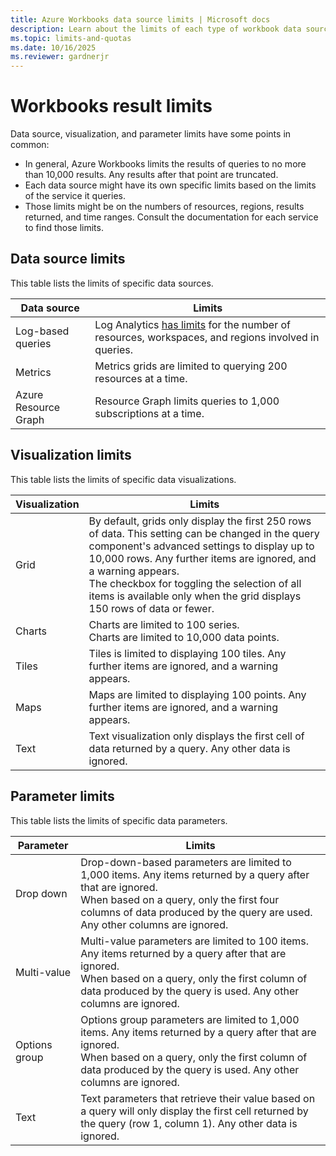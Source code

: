 ```yaml
---
title: Azure Workbooks data source limits | Microsoft docs
description: Learn about the limits of each type of workbook data source.
ms.topic: limits-and-quotas
ms.date: 10/16/2025
ms.reviewer: gardnerjr
---
```


# Workbooks result limits

Data source, visualization, and parameter limits have some points in common:

- In general, Azure Workbooks limits the results of queries to no more than 10,000 results. Any results after that point are truncated.
- Each data source might have its own specific limits based on the limits of the service it queries.
- Those limits might be on the numbers of resources, regions, results returned, and time ranges. Consult the documentation for each service to find those limits.

## Data source limits

This table lists the limits of specific data sources.

|Data source|Limits |
|---------|---------|
|Log-based queries|Log Analytics [has limits](../service-limits.md#log-queries-and-language) for the number of resources, workspaces, and regions involved in queries.|
|Metrics|Metrics grids are limited to querying 200 resources at a time. |
|Azure Resource Graph|Resource Graph limits queries to 1,000 subscriptions at a time.|

## Visualization limits

This table lists the limits of specific data visualizations.

|Visualization|Limits |
|---------|---------|
|Grid|By default, grids only display the first 250 rows of data. This setting can be changed in the query component's advanced settings to display up to 10,000 rows. Any further items are ignored, and a warning appears.<br>The checkbox for toggling the selection of all items is available only when the grid displays 150 rows of data or fewer.|
|Charts|Charts are limited to 100 series.<br>Charts are limited to 10,000 data points. |
|Tiles|Tiles is limited to displaying 100 tiles. Any further items are ignored, and a warning appears.|
|Maps|Maps are limited to displaying 100 points. Any further items are ignored, and a warning appears.|
|Text|Text visualization only displays the first cell of data returned by a query. Any other data is ignored.|

## Parameter limits

This table lists the limits of specific data parameters.

|Parameter|Limits |
|---------|---------|
|Drop down|Drop-down-based parameters are limited to 1,000 items. Any items returned by a query after that are ignored.<br>When based on a query, only the first four columns of data produced by the query are used. Any other columns are ignored.|
|Multi-value|Multi-value parameters are limited to 100 items. Any items returned by a query after that are ignored.<br>When based on a query, only the first column of data produced by the query is used. Any other columns are ignored. |
|Options group|Options group parameters are limited to 1,000 items. Any items returned by a query after that are ignored. <br>When based on a query, only the first column of data produced by the query is used. Any other columns are ignored.|
|Text|Text parameters that retrieve their value based on a query will only display the first cell returned by the query (row 1, column 1). Any other data is ignored.|
